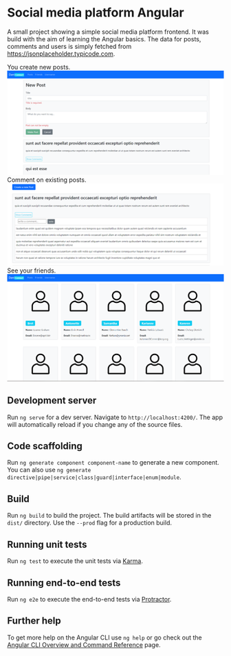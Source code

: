 # Social media platform Angular

A small project showing a simple social media platform frontend. It was build with the aim of learning the Angular basics.
The data for posts, comments and users is simply fetched from https://jsonplaceholder.typicode.com.

You create new posts.
![posts screenshot](src/assets/posts_screenshot.png)
Comment on existing posts.
![comments screenshot](src/assets/comments_screenshot.png)
See your friends.
![users screenshot](src/assets/users_screenshot.png)



## Development server

Run `ng serve` for a dev server. Navigate to `http://localhost:4200/`. The app will automatically reload if you change any of the source files.

## Code scaffolding

Run `ng generate component component-name` to generate a new component. You can also use `ng generate directive|pipe|service|class|guard|interface|enum|module`.

## Build

Run `ng build` to build the project. The build artifacts will be stored in the `dist/` directory. Use the `--prod` flag for a production build.

## Running unit tests

Run `ng test` to execute the unit tests via [Karma](https://karma-runner.github.io).

## Running end-to-end tests

Run `ng e2e` to execute the end-to-end tests via [Protractor](http://www.protractortest.org/).

## Further help

To get more help on the Angular CLI use `ng help` or go check out the [Angular CLI Overview and Command Reference](https://angular.io/cli) page.
